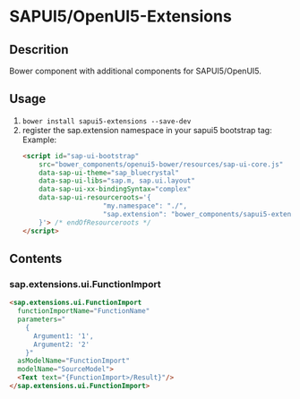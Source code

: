 # SAPUI5/OpenUI5-Extensions

## Descrition

Bower component with additional components for SAPUI5/OpenUI5.

## Usage

1. ```bower install sapui5-extensions --save-dev```
2. register the sap.extension namespace in your sapui5 bootstrap tag:
Example:
    ```html
    <script id="sap-ui-bootstrap"
        src="bower_components/openui5-bower/resources/sap-ui-core.js"
        data-sap-ui-theme="sap_bluecrystal"
        data-sap-ui-libs="sap.m, sap.ui.layout"
        data-sap-ui-xx-bindingSyntax="complex"
        data-sap-ui-resourceroots='{
                        "my.namespace": "./",
                        "sap.extension": "bower_components/sapui5-extensions/src/"
        }'> /* endOfResourceroots */
    </script>
    ```

## Contents

### sap.extensions.ui.FunctionImport

```html
<sap.extensions.ui.FunctionImport
  functionImportName="FunctionName"
  parameters="
    {
      Argument1: '1',
      Argument2: '2'
    }"
  asModelName="FunctionImport"
  modelName="SourceModel">
  <Text text="{FunctionImport>/Result}"/>
</sap.extensions.ui.FunctionImport>
```

